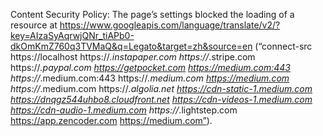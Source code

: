 Content Security Policy: The page’s settings blocked the loading of a resource at https://www.googleapis.com/language/translate/v2/?key=AIzaSyAqrwjQNr_tiAPb0-dkOmKmZ760q3TVMaQ&q=Legato&target=zh&source=en (“connect-src https://localhost https://*.instapaper.com https://*.stripe.com https://*.paypal.com https://getpocket.com https://medium.com:443 https://*.medium.com:443 https://*.medium.com https://medium.com https://*.medium.com https://*.algolia.net https://cdn-static-1.medium.com https://dnqgz544uhbo8.cloudfront.net https://cdn-videos-1.medium.com https://cdn-audio-1.medium.com https://*.lightstep.com https://app.zencoder.com https://medium.com”).